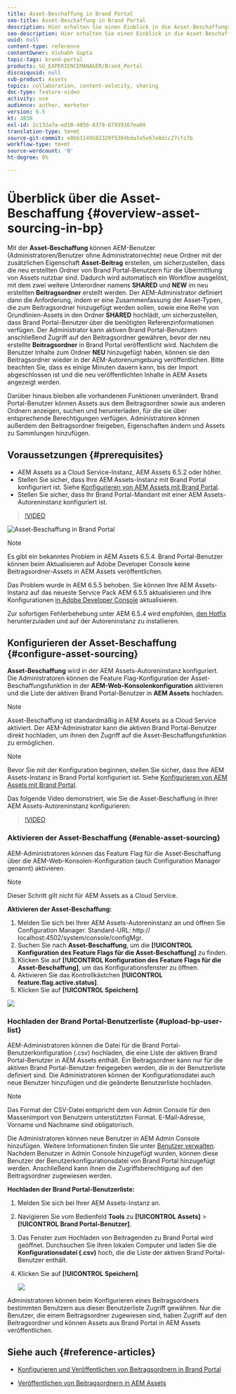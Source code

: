 ```yaml
---
title: Asset-Beschaffung in Brand Portal
seo-title: Asset-Beschaffung in Brand Portal
description: Hier erhalten Sie einen Einblick in die Asset-Beschaffungsfunktion, die in Adobe Experience Manager Assets Brand Portal veröffentlicht wurde.
seo-description: Hier erhalten Sie einen Einblick in die Asset-Beschaffungsfunktion, die in Adobe Experience Manager Assets Brand Portal veröffentlicht wurde.
uuid: null
content-type: reference
contentOwner: Vishabh Gupta
topic-tags: brand-portal
products: SG_EXPERIENCEMANAGER/Brand_Portal
discoiquuid: null
sub-product: Assets
topics: collaboration, content-velocity, sharing
doc-type: feature-video
activity: use
audience: author, marketer
version: 6.5
kt: 3838
exl-id: 2c132a7a-ed10-4856-8378-67939167ea60
translation-type: tm+mt
source-git-commit: e8bb1149582329f5304bda7e5e67e8dcc27cfc7b
workflow-type: tm+mt
source-wordcount: '0'
ht-degree: 0%

---
```


# Überblick über die Asset-Beschaffung {#overview-asset-sourcing-in-bp}

Mit der **Asset-Beschaffung** können AEM-Benutzer (Administratoren/Benutzer ohne Administratorrechte) neue Ordner mit der zusätzlichen Eigenschaft **Asset-Beitrag** erstellen, um sicherzustellen, dass die neu erstellten Ordner von Brand Portal-Benutzern für die Übermittlung von Assets nutzbar sind. Dadurch wird automatisch ein Workflow ausgelöst, mit dem zwei weitere Unterordner namens **SHARED** und **NEW** im neu erstellten **Beitragsordner** erstellt werden. Der AEM-Administrator definiert dann die Anforderung, indem er eine Zusammenfassung der Asset-Typen, die zum Beitragsordner hinzugefügt werden sollen, sowie eine Reihe von Grundlinien-Assets in den Ordner **SHARED** hochlädt, um sicherzustellen, dass Brand Portal-Benutzer über die benötigten Referenzinformationen verfügen. Der Administrator kann aktiven Brand Portal-Benutzern anschließend Zugriff auf den Beitragsordner gewähren, bevor der neu erstellte **Beitragsordner** in Brand Portal veröffentlicht wird. Nachdem die Benutzer Inhalte zum Ordner **NEU** hinzugefügt haben, können sie den Beitragsordner wieder in der AEM-Autorenumgebung veröffentlichen. Bitte beachten Sie, dass es einige Minuten dauern kann, bis der Import abgeschlossen ist und die neu veröffentlichten Inhalte in AEM Assets angezeigt werden.

Darüber hinaus bleiben alle vorhandenen Funktionen unverändert. Brand Portal-Benutzer können Assets aus dem Beitragsordner sowie aus anderen Ordnern anzeigen, suchen und herunterladen, für die sie über entsprechende Berechtigungen verfügen. Administratoren können außerdem den Beitragsordner freigeben, Eigenschaften ändern und Assets zu Sammlungen hinzufügen.

## Voraussetzungen {#prerequisites}

* AEM Assets as a Cloud Service-Instanz, AEM Assets 6.5.2 oder höher.
* Stellen Sie sicher, dass Ihre AEM Assets-Instanz mit Brand Portal konfiguriert ist. Siehe [Konfigurieren von AEM Assets mit Brand Portal](../using/configure-aem-assets-with-brand-portal.md).
* Stellen Sie sicher, dass Ihr Brand Portal-Mandant mit einer AEM Assets-Autoreninstanz konfiguriert ist.

>[!VIDEO](https://video.tv.adobe.com/v/29365/?quality=12)

![Asset-Beschaffung in Brand Portal](assets/asset-sourcing.png)


>[!NOTE]
>
>Es gibt ein bekanntes Problem in AEM Assets 6.5.4. Brand Portal-Benutzer können beim Aktualisieren auf Adobe Developer Console keine Beitragsordner-Assets in AEM Assets veröffentlichen.
>
>Das Problem wurde in AEM 6.5.5 behoben. Sie können Ihre AEM Assets-Instanz auf das neueste Service Pack AEM 6.5.5 aktualisieren und Ihre Konfigurationen [in Adobe Developer Console](https://docs.adobe.com/content/help/de_DE/experience-manager-65/assets/brandportal/configure-aem-assets-with-brand-portal.html#upgrade-integration-65) aktualisieren.
>
>Zur sofortigen Fehlerbehebung unter AEM 6.5.4 wird empfohlen, [den Hotfix](https://www.adobeaemcloud.com/content/marketplace/marketplaceProxy.html?packagePath=/content/companies/public/adobe/packages/cq650/hotfix/cq-6.5.0-hotfix-33041) herunterzuladen und auf der Autoreninstanz zu installieren.

## Konfigurieren der Asset-Beschaffung {#configure-asset-sourcing}

**Asset-Beschaffung** wird in der AEM Assets-Autoreninstanz konfiguriert. Die Administratoren können die Feature Flag-Konfiguration der Asset-Beschaffungsfunktion in der **AEM-Web-Konsolenkonfiguration** aktivieren und die Liste der aktiven Brand Portal-Benutzer in **AEM Assets** hochladen.

>[!NOTE]
>
>Asset-Beschaffung ist standardmäßig in AEM Assets as a Cloud Service aktiviert. Der AEM-Administrator kann die aktiven Brand Portal-Benutzer direkt hochladen, um ihnen den Zugriff auf die Asset-Beschaffungsfunktion zu ermöglichen.

>[!NOTE]
>
>Bevor Sie mit der Konfiguration beginnen, stellen Sie sicher, dass Ihre AEM Assets-Instanz in Brand Portal konfiguriert ist. Siehe [Konfigurieren von AEM Assets mit Brand Portal](../using/configure-aem-assets-with-brand-portal.md).

Das folgende Video demonstriert, wie Sie die Asset-Beschaffung in Ihrer AEM Assets-Autoreninstanz konfigurieren:

>[!VIDEO](https://video.tv.adobe.com/v/29771)

### Aktivieren der Asset-Beschaffung {#enable-asset-sourcing}

AEM-Administratoren können das Feature Flag für die Asset-Beschaffung über die AEM-Web-Konsolen-Konfiguration (auch Configuration Manager genannt) aktivieren.

>[!NOTE]
>
>Dieser Schritt gilt nicht für AEM Assets as a Cloud Service.


**Aktivieren der Asset-Beschaffung:**
1. Melden Sie sich bei Ihrer AEM Assets-Autoreninstanz an und öffnen Sie Configuration Manager.
Standard-URL: http:// localhost:4502/system/console/configMgr.
1. Suchen Sie nach **Asset-Beschaffung**, um die **[!UICONTROL Konfiguration des Feature Flags für die Asset-Beschaffung]** zu finden.
1. Klicken Sie auf **[!UICONTROL Konfiguration des Feature Flags für die Asset-Beschaffung]**, um das Konfigurationsfenster zu öffnen.
1. Aktivieren Sie das Kontrollkästchen **[!UICONTROL feature.flag.active.status]**.
1. Klicken Sie auf **[!UICONTROL Speichern]**.

![](assets/enable-asset-sourcing.png)

### Hochladen der Brand Portal-Benutzerliste {#upload-bp-user-list}

AEM-Administratoren können die Datei für die Brand Portal-Benutzerkonfiguration (.csv) hochladen, die eine Liste der aktiven Brand Portal-Benutzer in AEM Assets enthält. Ein Beitragsordner kann nur für die aktiven Brand Portal-Benutzer freigegeben werden, die in der Benutzerliste definiert sind. Die Administratoren können der Konfigurationsdatei auch neue Benutzer hinzufügen und die geänderte Benutzerliste hochladen.

>[!NOTE]
>
>Das Format der CSV-Datei entspricht dem von Admin Console für den Massenimport von Benutzern unterstützten Format. E-Mail-Adresse, Vorname und Nachname sind obligatorisch.

Die Administratoren können neue Benutzer in AEM Admin Console hinzufügen. Weitere Informationen finden Sie unter [Benutzer verwalten](brand-portal-adding-users.md). Nachdem Benutzer in Admin Console hinzugefügt wurden, können diese Benutzer der Benutzerkonfigurationsdatei von Brand Portal hinzugefügt werden. Anschließend kann ihnen die Zugriffsberechtigung auf den Beitragsordner zugewiesen werden.

**Hochladen der Brand Portal-Benutzerliste:**
1. Melden Sie sich bei Ihrer AEM Assets-Instanz an.
1. Navigieren Sie vom Bedienfeld **Tools** zu **[!UICONTROL Assets]** > **[!UICONTROL Brand Portal-Benutzer]**.

1. Das Fenster zum Hochladen von Beitragenden zu Brand Portal wird geöffnet.
Durchsuchen Sie Ihren lokalen Computer und laden Sie die **Konfigurationsdatei (.csv)** hoch, die die Liste der aktiven Brand Portal-Benutzer enthält.
1. Klicken Sie auf **[!UICONTROL Speichern]**.

   ![](assets/upload-user-list2.png)


Administratoren können beim Konfigurieren eines Beitragsordners bestimmten Benutzern aus dieser Benutzerliste Zugriff gewähren. Nur die Benutzer, die einem Beitragsordner zugewiesen sind, haben Zugriff auf den Beitragsordner und können Assets aus Brand Portal in AEM Assets veröffentlichen.

## Siehe auch {#reference-articles}

* [Konfigurieren und Veröffentlichen von Beitragsordnern in Brand Portal](brand-portal-publish-contribution-folder-to-brand-portal.md)

* [Veröffentlichen von Beitragsordnern in AEM Assets](brand-portal-publish-contribution-folder-to-aem-assets.md)
